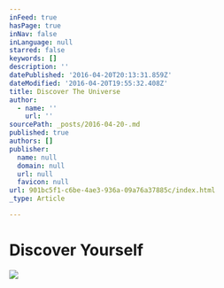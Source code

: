 ```yaml
---
inFeed: true
hasPage: true
inNav: false
inLanguage: null
starred: false
keywords: []
description: ''
datePublished: '2016-04-20T20:13:31.859Z'
dateModified: '2016-04-20T19:55:32.408Z'
title: Discover The Universe
author:
  - name: ''
    url: ''
sourcePath: _posts/2016-04-20-.md
published: true
authors: []
publisher:
  name: null
  domain: null
  url: null
  favicon: null
url: 901bc5f1-c6be-4ae3-936a-09a76a37885c/index.html
_type: Article

---
```

# Discover Yourself
![](https://the-grid-user-content.s3-us-west-2.amazonaws.com/b2be4409-09e4-4564-ae20-92b77a1b1b90.jpg)